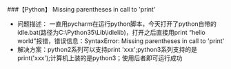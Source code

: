 ###【Python】 Missing parentheses in call to 'print'
- 问题描述： 一直用pycharm在运行python脚本，今天打开了python自带的idle.bat(路径为C:\Python35\Lib\idlelib)，打开之后直接用print “hello world”报错，错误信息：SyntaxError: Missing parentheses in call to 'print'
- 解决方案：python2系列可以支持print 'xxx';python3系列支持的是print('xxx');计算机上装的是python3；使用后者即可运行成功
